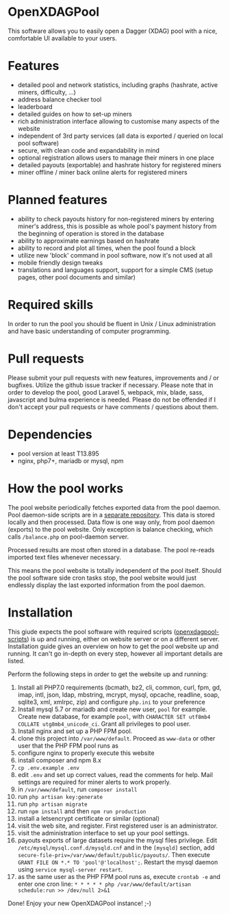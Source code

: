 # OpenXDAGPool
This software allows you to easily open a Dagger (XDAG) pool with a nice, comfortable UI available to your users.

# Features
- detailed pool and network statistics, including graphs (hashrate, active miners, difficulty, ...)
- address balance checker tool
- leaderboard
- detailed guides on how to set-up miners
- rich administration interface allowing to customise many aspects of the website
- independent of 3rd party services (all data is exported / queried on local pool software)
- secure, with clean code and expandability in mind
- optional registration allows users to manage their miners in one place
- detailed payouts (exportable) and hashrate history for registered miners
- miner offline / miner back online alerts for registered miners

# Planned features
- ability to check payouts history for non-registered miners by entering miner's address, this is possible as whole pool's payment history from the beginning of operation is stored in the database
- ability to approximate earnings based on hashrate
- ability to record and plot all times, when the pool found a block
- utilize new 'block' command in pool software, now it's not used at all
- mobile friendly design tweaks
- translations and languages support, support for a simple CMS (setup pages, other pool documents and similar)

# Required skills
In order to run the pool you should be fluent in Unix / Linux administration and have basic understanding of computer programming.

# Pull requests
Please submit your pull requests with new features, improvements and / or bugfixes. Utilize the github issue tracker if necessary. Please note that in order to develop the pool,
good Laravel 5, webpack, mix, blade, sass, javascript and bulma experience is needed. Please do not be offended if I don't accept your pull requests or have comments / questions about them.

# Dependencies
- pool version at least T13.895
- nginx, php7+, mariadb or mysql, npm

# How the pool works
The pool website periodically fetches exported data from the pool daemon. Pool daemon-side scripts are in a [separate repository](https://github.com/kbs1/openxdagpool-scripts).
This data is stored locally and then processed.
Data flow is one way only, from pool daemon (exports) to the pool website. Only exception is balance checking, which calls `/balance.php` on pool-daemon server.

Processed results are most often stored in a database. The pool re-reads imported text files whenever necessary.

This means the pool website is totally independent of the pool itself. Should the pool software side cron tasks stop, the pool website would just endlessly display the last exported information
from the pool daemon.

# Installation
This giude expects the pool software with required scripts ([openxdagpool-scripts](https://github.com/kbs1/openxdagpool-scripts)) is up and running, either on website server or on a different server.
Installation guide gives an overview on how to get the pool website up and running. It can't go in-depth on every step, however all important details are listed.

Perform the following steps in order to get the website up and running:
1. Install all PHP7.0 requirements (bcmath, bz2, cli, common, curl, fpm, gd, imap, intl, json, ldap, mbstring, mcrypt, mysql, opcache, readline, soap, sqlite3, xml, xmlrpc, zip) and configure `php.ini` to your preference
2. Install mysql 5.7 or mariadb and create new user, `pool` for example. Create new database, for example `pool`, with `CHARACTER SET utf8mb4 COLLATE utg8mb4_unicode_ci`. Grant all privileges to pool user.
3. Install nginx and set up a PHP FPM pool.
4. clone this project into `/var/www/default`. Proceed as `www-data` or other user that the PHP FPM pool runs as
5. configure nginx to properly execute this website
6. install composer and npm 8.x
7. `cp .env.example .env`
8. edit `.env` and set up correct values, read the comments for help. Mail settings are required for miner alerts to work properly.
9. in `/var/www/default`, run `composer install`
10. run `php artisan key:generate`
11. run `php artisan migrate`
12. run `npm install` and then `npm run production`
13. install a letsencrypt certificate or similar (optional)
14. visit the web site, and register. First registered user is an administrator.
15. visit the administration interface to set up your pool settings.
16. payouts exports of large datasets require the mysql files privilege. Edit `/etc/mysql/mysql.conf.d/mysqld.cnf` and in the `[mysqld]` section, add `secure-file-priv=/var/www/default/public/payouts/`. Then execute `GRANT FILE ON *.* TO 'pool'@'localhost';`. Restart the mysql daemon using `service mysql-server restart`.
17. as the same user as the PHP FPM pool runs as, execute `crontab -e` and enter one cron line: `* * * * * php /var/www/default/artisan schedule:run >> /dev/null 2>&1`

Done! Enjoy your new OpenXDAGPool instance! ;-)

